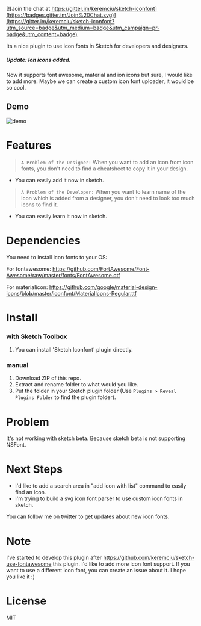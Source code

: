 [![Join the chat at https://gitter.im/keremciu/sketch-iconfont](https://badges.gitter.im/Join%20Chat.svg)](https://gitter.im/keremciu/sketch-iconfont?utm_source=badge&utm_medium=badge&utm_campaign=pr-badge&utm_content=badge)

Its a nice plugin to use icon fonts in Sketch for developers and designers.

##### Update: Ion icons added.

Now it supports font awesome, material and ion icons but sure, I would like to add more. 
Maybe we can create a custom icon font uploader, it would be so cool.

## Demo

![demo][demo-image]

# Features

> `A Problem of the Designer:` 
> When you want to add an icon from icon fonts, you don't need to find a cheatsheet to copy it in your design.

- You can easily add it now in sketch.

> `A Problem of the Developer:` 
> When you want to learn name of the icon which is added from a designer, you don't need to look too much icons to find it.

- You can easily learn it now in sketch.

# Dependencies

You need to install icon fonts to your OS:

For fontawesome:
https://github.com/FortAwesome/Font-Awesome/raw/master/fonts/FontAwesome.otf

For materialicon:
https://github.com/google/material-design-icons/blob/master/iconfont/MaterialIcons-Regular.ttf

# Install

### with Sketch Toolbox

1. You can install 'Sketch Iconfont' plugin directly.

### manual

1. Download ZIP of this repo.
2. Extract and rename folder to what would you like.
3. Put the folder in your Sketch plugin folder (Use `Plugins > Reveal Plugins Folder` to find the plugin folder).

# Problem

It's not working with sketch beta. Because sketch beta is not supporting NSFont.

# Next Steps

- I'd like to add a search area in "add icon with list" command to easily find an icon.
- I'm trying to build a svg icon font parser to use custom icon fonts in sketch.

You can follow me on twitter to get updates about new icon fonts.

# Note

I've started to develop this plugin after https://github.com/keremciu/sketch-use-fontawesome this plugin. I'd like to add more icon font support. If you want to use a different icon font, you can create an issue about it. I hope you like it :)

# License

MIT

[demo-image]: http://i.imgur.com/EBGmlSe.gif
